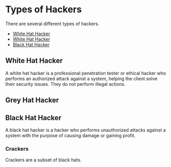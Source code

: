 # Types of Hackers

There are several different types of hackers.
- [White Hat Hacker](#White%20Hat%20Hacker)
- [White Hat Hacker](#White%20Hat%20Hacker)
- [Black Hat Hacker](#Black%20Hat%20Hacker)

## White Hat Hacker

A white hat hacker is a professional penetration tester or ethical hacker who performs an authorized attack against a system, helping the client solve their security issues. They do not perform illegal actions.

## Grey Hat Hacker

## Black Hat Hacker

A black hat hacker is a hacker who performs unauthorized attacks against a system with the purpose of causing damage or gaining profit.

### Crackers

Crackers are a subset of black hats.